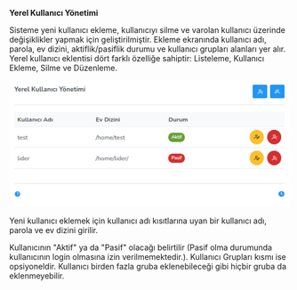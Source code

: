 **Yerel Kullanıcı Yönetimi**

Sisteme yeni kullanıcı ekleme, kullanıcıyı silme ve varolan kullanıcı üzerinde değişiklikler yapmak için geliştirilmiştir. Ekleme ekranında kullanıcı adı, parola, ev dizini, aktiflik/pasiflik durumu ve kullanıcı grupları alanları yer alır. Yerel kullanıcı eklentisi dört farklı özelliğe sahiptir: Listeleme, Kullanıcı Ekleme, Silme ve Düzenleme.

[![Yerel Kullanici Yonetimi](../images/computerManagement/localUserManagement.png)](../images/computerManagement/localUserManagement.png)


Yeni kullanıcı eklemek için kullanıcı adı kısıtlarına uyan bir kullanıcı adı, parola ve ev dizini girilir.

Kullanıcının "Aktif" ya da "Pasif" olacağı belirtilir (Pasif olma durumunda kullanıcının login olmasına izin verilmemektedir.). Kullanıcı Grupları kısmı ise opsiyoneldir. Kullanıcı birden fazla gruba eklenebileceği gibi hiçbir gruba da eklenmeyebilir.<link href=/lider3.0/assets/style.css rel=stylesheet></link>
